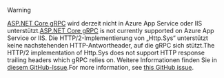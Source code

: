 > [!WARNING]
> <span data-ttu-id="73c07-101">[ASP.NET Core gRPC](xref:grpc/index) wird derzeit nicht in Azure App Service oder IIS unterstützt.</span><span class="sxs-lookup"><span data-stu-id="73c07-101">[ASP.NET Core gRPC](xref:grpc/index) is not currently supported on Azure App Service or IIS.</span></span> <span data-ttu-id="73c07-102">Die HTTP/2-Implementierung von „Http.Sys“ unterstützt keine nachstehenden HTTP-Antwortheader, auf die gRPC sich stützt.</span><span class="sxs-lookup"><span data-stu-id="73c07-102">The HTTP/2 implementation of Http.Sys does not support HTTP response trailing headers which gRPC relies on.</span></span> <span data-ttu-id="73c07-103">Weitere Informationen finden Sie in [diesem GitHub-Issue](https://github.com/dotnet/AspNetCore/issues/9020).</span><span class="sxs-lookup"><span data-stu-id="73c07-103">For more information, see [this GitHub issue](https://github.com/dotnet/AspNetCore/issues/9020).</span></span>
